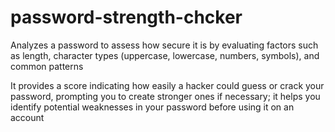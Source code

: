 # password-strength-chcker
Analyzes a password to assess how secure it is by evaluating factors such as length, character types (uppercase, lowercase, numbers, symbols), and common patterns

It provides a score indicating how easily a hacker could guess or crack your password, prompting you to create stronger ones if necessary; it helps you identify potential weaknesses in your password before using it on an account
